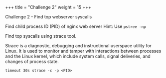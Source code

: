 +++
title = "Challenge 2"
weight = 15
+++

Challenge 2 - Find top webserver syscalls

Find child process ID (PID) of nginx web server
Hint: Use `pstree -np`

Find top syscalls using strace tool.

Strace is a diagnostic, debugging and instructional userspace utility for Linux. It is used to monitor and tamper with interactions between processes and the Linux kernel, which include system calls, signal deliveries, and changes of process state.

```timeout 30s strace -c -p <PID>```
